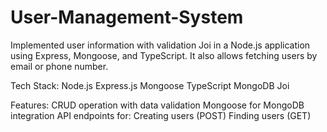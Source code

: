 # User-Management-System

Implemented user information with validation Joi in a Node.js application using Express, Mongoose, and TypeScript. It also allows fetching users by email or phone number.

Tech Stack:
Node.js
Express.js
Mongoose
TypeScript
MongoDB
Joi

Features:
CRUD operation with data validation
Mongoose for MongoDB integration
API endpoints for:
Creating users (POST)
Finding users (GET)
